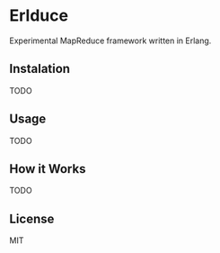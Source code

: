 # Erlduce

Experimental MapReduce framework written in Erlang.

## Instalation

TODO

## Usage

TODO

## How it Works

TODO

## License

MIT
